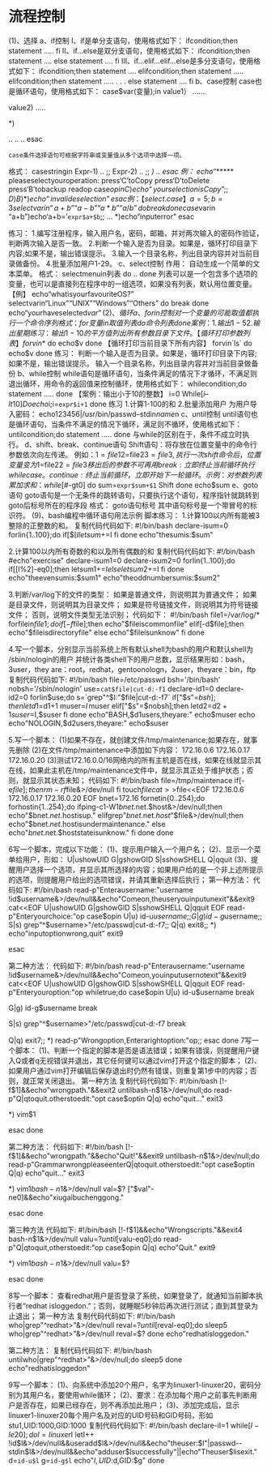 # 流程控制
(1)、选择
a、if控制
Ⅰ、if是单分支语句，使用格式如下：
ifcondition;then
statement
…..
fi
Ⅱ、if…else是双分支语句，使用格式如下：
ifcondition;then
statement
….
else
statement
….
fi
Ⅲ、if…elif…elif…else是多分支语句，使用格式如下：
ifcondition;then
statement
….
elifcondition;then
statement
…..
elifcondition;then
statement
…..
.
.
.
else
statement
….
fi
b、case控制
case也是循环语句，使用格式如下：
case$var(变量);in
value1）
……

value2)
…..

*)

..
..
..
esac

	case条件选择语句可根据字符串或变量值从多个选项中选择一项。
格式：
casestringin
Expr-1)
	..
	;;
Expr-2)
	..
	;;
*)
..
esac
例：
echo“******
pleaseselectyouroperation:
	press‘C’toCopy
	press‘D’toDelete
	press‘B’tobackup
readop
case$opin
	C)
	echo“yourselectionisCopy”
	;;
	D)
	B)
	*)
	echo“invalideselection”
esac
例：【select.case】
	a=5;b=3
	selectvarin“a+b”“a-b”“a*b”“a/b”
	do
		break
	done
	case$varin
	“a+b”)echo‘a+b=’`expr$a+$b`;;
						…
	*)echo“inputerror”
	esac

练习：
	1.编写注册程序，输入用户名，密码，邮箱，并对两次输入的密码作验证，判断两次输入是否一致。
	2.判断一个输入是否为目录。如果是，循环打印目录下内容;如果不是，输出错误提示。
	3.输入一个目录名称，列出目录内容并对当前目录做备份。
	4.批量添加用户1-29。
c、select控制
作用：
自动生成一个简单的文本菜单。
格式：
selectmenuin列表
	do
		..
	done
	列表可以是一个包含多个选项的变量，也可以是直接列在程序中的一组选项，如果没有列表，默认用位置变量。
【例】
	echo“whatisyourfavouriteOS?”
	selectvarin“Linux”“UNIX”“Windows”“Others”
	do
		break
	done
	echo“yourhaveselected$var”
(2)、循环
a、forin控制
对一个变量的可能取值都执行一个命令序列
格式：
for变量in取值列表
do
	命令列表
done
案例：
	1.输出1-5
	2.输出星期
练习：输出1-10的平方值
	列出所有参数
	目录下文件。
【循环打印参数列表】
	forvin$*
do
		echo$v
done
【循环打印当前目录下所有内容】
	forvin`ls`
	do
		echo$v
	done
练习：
判断一个输入是否为目录。如果是，循环打印目录下内容;如果不是，输出错误提示。
输入一个目录名称，列出目录内容并对当前目录做备份
b、while控制
	while语句是循环语句，当条件满足的情况下才循环，不满足则退出循环，用命令的返回值来控制循环，使用格式如下：
whilecondition;do
statement
…..
done
【案例：输出小于10的整数】
i=0
While[$i–lt10]
Do
	echo$i;i=`expr$i+1`
done
练习
1.计算1-100的和
2.批量添加用户
为用户导入密码：
echo123456|/usr/bin/passwd–stdin$name$n
c、until控制
	until语句也是循环语句，当条件不满足的情况下循环，满足则不循环，使用格式如下：
untilcondition;do
statement
…..
done
与while的区别在于，条件不成立时执行。
d、shift、break、continue语句
Shift语句：将存放在位置变量中的命令行参数依次向左传递。
例如：$1=file1$2=file2$3=file3,执行一次shift命令后，位置变量变为$1=file2$2=file3
移出后的参数不可再用
break:立即终止当前循环执行whilecase。
continue:终止当前循环，立即开始下一轮循环。
示例：
对参数列表累加求和：
while[$#-gt0]
do
sum=`expr$sum+$1`
Shift
done
echo$sum
e、goto语句
	goto语句是一个无条件的跳转语句，只要执行这个语句，程序指针就跳转到goto后标号所在的程序段
格式：
goto语句标号
	其中语句标号是一个带冒号的标识符。
(9)、bash编程中循环语句用法示例
脚本练习：
1.计算100以内所有能被3整除的正整数的和。
复制代码代码如下:
#!/bin/bash
declare-isum=0
forIin{1..100};do
if[$[$I%3]-eq0];then
letsum+=$I
fi
done
echo"thesumis:$sum"

2.计算100以内所有奇数的和以及所有偶数的和
复制代码代码如下:
#!/bin/bash
#echo"exercise"
declare-isum1=0
declare-isum2=0
forIin{1..100};do
if[$[$I%2]-eq0];then
letsum1+=$I
else
letsum2+=$I
fi
done
echo"theevensumis:$sum1"
echo"theoddnumbersumis:$sum2"

3.判断/var/log下的文件的类型：
如果是普通文件，则说明其为普通文件；
如果是目录文件，则说明其为目录文件；
如果是符号链接文件，则说明其为符号链接文件；
否则，说明文件类型无法识别；
代码如下：
#!/bin/bash
file1=/var/log/*
forfilein$file1;do
if[-f$file];then
echo"$fileiscommonfile"
elif[-d$file];then
echo"$fileisdirectoryfile"
else
echo"$fileisunknow"
fi
done

4.写一个脚本，分别显示当前系统上所有默认shell为bash的用户和默认shell为
/sbin/nologin的用户
并统计各类shell下的用户总数，显示结果形如：bash，3user，they
are：root，redhat，gentoonologn，2user，theyare：bin，ftp
复制代码代码如下:
#!/bin/bash
file=/etc/passwd
bsh='/bin/bash'
nobsh='/sbin/nologin'
use=`cat$file|cut-d:-f1`
declare-id1=0
declare-id2=0
forIin$use;do
s=`grep"^$I:"$file|cut-d:-f7`
if["$s"=$bsh];then
letd1=$d1+1
muser=$I\,$muser
elif["$s"=$nobsh];then
letd2=$d2+1
suser=$I\,$suser
fi
done
echo"BASH,$d1users,theyare:"
echo$muser
echo
echo"NOLOGIN,$d2users,theyare:"
echo$suser

5.写一个脚本：
(1)如果不存在，就创建文件/tmp/maintenance;如果存在，就事先删除
(2)在文件/tmp/maintenance中添加如下内容：
172.16.0.6
172.16.0.17
172.16.0.20
(3)测试172.16.0.0/16网络内的所有主机是否在线，如果在线就显示其在线，如果此主机在/tmp/maintenance文件中，就显示其正处于维护状态；否则，就显示其状态未知；
代码如下:
#!/bin/bash
file=/tmp/maintenace
if[-e$file];then
rm-rf$file&>/dev/null
fi
touch$file
cat>>$file<<EOF
172.16.0.6
172.16.0.17
172.16.0.20
EOF
bnet=172.16
fornetin{0..254};do
forhostin{1..254};do
ifping-c1-W1$bnet.$net.$host&>/dev/null;then
echo"$bnet.$net.$hostisup."
elifgrep"$bnet.$net.$host$"$file&>/dev/null;then
echo"$bnet.$net.$hostisundermaintenance."
else
echo"$bnet.$net.$hoststateisunknow."
fi
done
done

6写一个脚本，完成以下功能：
(1)、提示用户输入一个用户名；
(2)、显示一个菜单给用户，形如：
U|ushowUID
G|gshowGID
S|sshowSHELL
Q|qquit
(3)、提醒用户选择一个选项，并显示其所选择的内容；如果用户给的是一个非上述所提示的选项，则提醒用户给出的选项错误，并请其重新选择后执行；
第一种方法：
代码如下:
#!/bin/bash
read-p"Enterausername:"username
!id$username&>/dev/null&&echo"Comeon,theuseryouinputunexit"&&exit9
cat<<EOF
U|ushowUID
G|gshowGID
S|sshowSHELL
Q|qquit
EOF
read-p"Enteryourchoice:"op
case$opin
U|u)
id-u$username;;
G|g)
id-g$username;;
S|s)
grep"^$username\>"/etc/passwd|cut-d:-f7;;
Q|q)
exit8;;
*)
echo"inputoptionwrong,quit"
exit9

esac

第二种方法：
代码如下:
#!/bin/bash
read-p"Enterausername:"username
!id$username&>/dev/null&&echo"Comeon,youinputusernotexit"&&exit9
cat<<EOF
U|ushowUID
G|gshowGID
S|sshowSHELL
Q|qquit
EOF
read-p"Enteryouroption:"op
whiletrue;do
case$opin
U|u)
id-u$username
break

G|g)
id-g$username
break

S|s)
grep"^$username\>"/etc/passwd|cut-d:-f7
break

Q|q)
exit7;;
*)
read-p"Wrongoption,Enterarightoption:"op;;
esac
done
7写一个脚本：
(1)、判断一个指定的脚本是否是语法错误；如果有错误，则提醒用户键入Q或者q无视错误并退出，其它任何键可以通过vim打开这个指定的脚本；
(2)、如果用户通过vim打开编辑后保存退出时仍然有错误，则重复第1步中的内容；否则，就正常关闭退出。
第一种方法
复制代码代码如下:
#!/bin/bash
[!-f$1]&&echo"wrongpath."&&exit2
untilbash-n$1&>/dev/null;do
read-p"Q|qtoquit.otherstoedit:"opt
case$optin
Q|q)
echo"quit..."
exit3

*)
vim$1

esac
done

第二种方法：
代码如下:
#!/bin/bash
[!-f$1]&&echo"wrongpath."&&echo"Quit!"&&exit9
untilbash-n$1&>/dev/null;do
read-p"GrammarwrongpleaseenterQ|qtoquit.otherstoedit:"opt
case$optin
Q|q)
echo"quit..."
exit3

*)
vim$1
bash-n$1&>/dev/null
val=$?
["$val"-ne0]&&echo"xiugaibuchenggong."

esac
done

第三种方法
代码如下:
#!/bin/bash
[!-f$1]&&echo"Wrongscripts."&&exit4
bash-n$1&>/dev/null
valu=$?
until[$valu-eq0];do
read-p"Q|qtoquit,otherstoedit:"op
case$opin
Q|q)
echo"Quit."
exit9

*)
vim$1
bash-n$1&>/dev/null
valu=$?

esac
done

8写一个脚本：
查看redhat用户是否登录了系统，如果登录了，就通知当前脚本执行者“redhat
isloggedon.”；否则，就睡眠5秒钟后再次进行测试；直到其登录为止退出；
第一种方法
复制代码代码如下:
#!/bin/bash
who|grep"^redhat\>"&>/dev/null
reval=$?
until[$reval-eq0];do
sleep5
who|grep"^redhat\>"&>/dev/null
reval=$?
done
echo"redhatisloggedon."

第二种方法：
复制代码代码如下:
#!/bin/bash
untilwho|grep"^redhat\>"&>/dev/null;do
sleep5
done
echo"redhatisloggedon"

9写一个脚本：
(1)、向系统中添加20个用户，名字为linuxer1-linuxer20，密码分别为其用户名，要使用while循环；
(2)、要求：在添加每个用户之前事先判断用户是否存在，如果已经存在，则不再添加此用户；
(3)、添加完成后，显示linuxer1-linuxer20每个用户名及对应的UID号码和GID号码，形如stu1,UID:1000,GID:1000
复制代码代码如下:
#!/bin/bash
declare-iI=1
while[$I-le20];do
l=linuxer$I
letI++
!id$l&>/dev/null&&useradd$l&>/dev/null&&echo"theuser:$l"|passwd--stdin$l&>/dev/null&&echo"adduser$lsuccessfully"||echo"Theuser$lisexit."
d=`id-u$l`
g=`id-g$l`
echo"$l,UID:$d,GID:$g"
done
